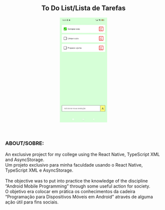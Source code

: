 <h2 align="center">To Do List/Lista de Tarefas</h2>

<p align="center">
  <p align="center">
    <img alt="Error: reload the page to see the image" src="./interface.jpeg" width="30%">
  </p>
</p>
</br>

### ABOUT/SOBRE:
An exclusive project for my college using the React Native, TypeScript XML and AsyncStorage. </br>
Um projeto exclusivo para minha faculdade usando o React Native, TypeScript XML e AsyncStorage. </br></br>
The objective was to put into practice the knowledge of the discipline “Android Mobile Programming” through some useful action for society. </br>
O objetivo era colocar em prática os conhecimentos da cadeira “Programação para Dispositivos Móveis em Android” através de alguma ação útil para fins sociais.
